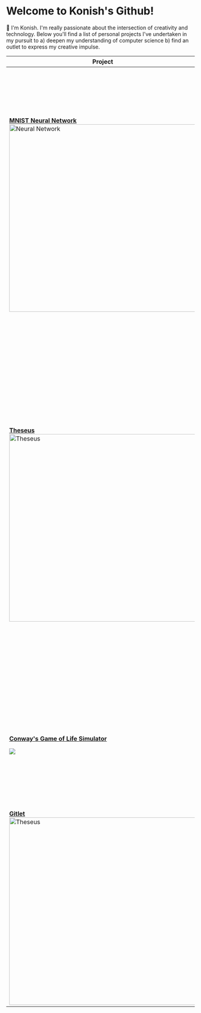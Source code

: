# Welcome to Konish's Github!
👋 I'm Konish. I'm really passionate about the intersection of creativity and technology. Below you'll find a list of personal projects I've undertaken in my pursuit to a) deepen my understanding of computer science b) find an outlet to express my creative impulse.

| Project    | Description |
| -------- | ------- |
|<A HREF="https://github.com/konishdutta/cs61c_labs/tree/main/proj2"><B>MNIST Neural Network</B><img src="https://github.com/konishdutta/root/blob/main/neuralnet.png" alt="Neural Network" width="500"/></A>|I implemented a pre-trained neural network to recognize handwritten digits from the MNIST dataset, entirely in RISC-V assembly language. This not only deepened my understanding of machine learning fundamentals, but also honed my skills in low-level programming and optimization. Key achievements include the implementation of essential functions such as matrix multiplication, softmax, and ReLU, all while managing resources by optimizing register, stack, and heap usage.|
|<A HREF="https://github.com/konishdutta/cs61b/tree/main/proj3"><B>Theseus</B><img src="https://github.com/konishdutta/root/blob/main/theseus.webp" alt="Theseus" width="500"/></A>|Dive into the labyrinthine world of Theseus, a pseudo-random world-generation engine inspired by the legendary tale of Theseus, the Minotaur, and Ariadne's golden thread. This project showcases **raycasting techniques** to simulate the propagation of light from various sources, creating an immersive experience. Through efficient vector and matrix manipulations, Theseus dynamically generates fields of view and calculates real-time lighting effects, all while maintaining high performance and visual fidelity.|
|<A HREF="https://github.com/konishdutta/cs61c_labs/tree/main/proj1"><B>Conway's Game of Life Simulator</B></a><p><A HREF="https://github.com/konishdutta/cs61c_labs/tree/main/proj1"><img src = "https://github.com/konishdutta/root/blob/main/game_of_life.gif"></A>|A simulator for Conway's Game of Life written in C. Runs 24 parallel simulations in 24-bit color space! I worked on this project to ramp up on file I/O, data structures, and algorithms in C.|
|<A HREF="https://github.com/konishdutta/cs61b/tree/main/proj2"><B>Gitlet</B><img src="https://github.com/konishdutta/root/blob/main/git.webp" alt="Theseus" width="500"/></A>|A git clone written in Java from scratch. Demonstrates usage of data structures and algorithms tailored to a commercial application.|

